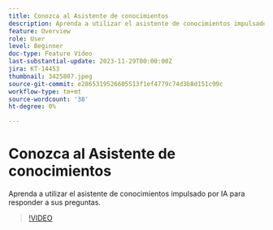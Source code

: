 ```yaml
---
title: Conozca al Asistente de conocimientos
description: Aprenda a utilizar el asistente de conocimientos impulsado por IA para responder a sus preguntas.
feature: Overview
role: User
level: Beginner
doc-type: Feature Video
last-substantial-update: 2023-11-29T00:00:00Z
jira: KT-14453
thumbnail: 3425807.jpeg
source-git-commit: e2865319526605513f1ef4779c74d3b8d151c99c
workflow-type: tm+mt
source-wordcount: '38'
ht-degree: 0%

---
```



# Conozca al Asistente de conocimientos

Aprenda a utilizar el asistente de conocimientos impulsado por IA para responder a sus preguntas.

>[!VIDEO](https://video.tv.adobe.com/v/3425807/?learn=on)
